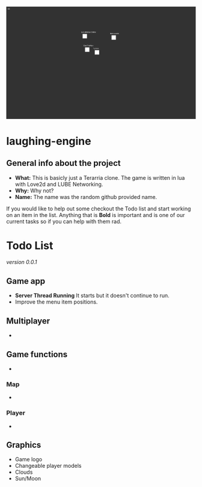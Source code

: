 ![screenshot](screenshot-vb0_0_1.png)

# laughing-engine
## General info about the project 
- **What:** This is basicly just a Terarria clone. The game is written in lua with Love2d and LUBE Networking. 
- **Why:** Why not? 
- **Name:** The name was the random github provided name.

If you would like to help out some checkout the Todo list and start working on an item in the list.
Anything that is **Bold** is important and is one of our current tasks so if you can help with them rad.

# Todo List
*version 0.0.1*

## Game app
- **Server Thread Running** It starts but it doesn't continue to run. 
- Improve the menu item positions.

## Multiplayer
- 
## Game functions
- 
### Map
- 
### Player
- 
## Graphics
- Game logo
- Changeable player models
- Clouds
- Sun/Moon
